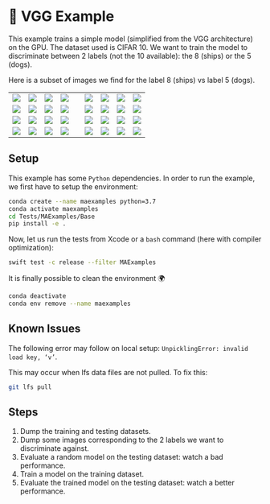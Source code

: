 # 🚀 VGG Example

This example trains a simple model (simplified from the VGG architecture) 
on the GPU. The dataset used is CIFAR 10. 
We want to train the model to discriminate between 2 labels 
(not the 10 available): the 8 (ships) or the 5 (dogs).

Here is a subset of images we find for the label 8 (ships) vs label 5 (dogs).

<table align="center" cellspacing="0" cellpadding="0">
    <tr>
        <td><img src="../../Tests/MAExamples/Base/data/out/CIFAR8_0.png"></td>
        <td><img src="../../Tests/MAExamples/Base/data/out/CIFAR8_1.png"></td>
        <td><img src="../../Tests/MAExamples/Base/data/out/CIFAR8_2.png"></td>
        <td><img src="../../Tests/MAExamples/Base/data/out/CIFAR8_3.png"></td>
        <td> </td>
        <td><img src="../../Tests/MAExamples/Base/data/out/CIFAR5_0.png"></td>
        <td><img src="../../Tests/MAExamples/Base/data/out/CIFAR5_1.png"></td>
        <td><img src="../../Tests/MAExamples/Base/data/out/CIFAR5_2.png"></td>
        <td><img src="../../Tests/MAExamples/Base/data/out/CIFAR5_3.png"></td>
    </tr>
    <tr>
        <td><img src="../../Tests/MAExamples/Base/data/out/CIFAR8_4.png"></td>
        <td><img src="../../Tests/MAExamples/Base/data/out/CIFAR8_5.png"></td>
        <td><img src="../../Tests/MAExamples/Base/data/out/CIFAR8_6.png"></td>
        <td><img src="../../Tests/MAExamples/Base/data/out/CIFAR8_7.png"></td>
        <td> </td>
        <td><img src="../../Tests/MAExamples/Base/data/out/CIFAR5_4.png"></td>
        <td><img src="../../Tests/MAExamples/Base/data/out/CIFAR5_5.png"></td>
        <td><img src="../../Tests/MAExamples/Base/data/out/CIFAR5_6.png"></td>
        <td><img src="../../Tests/MAExamples/Base/data/out/CIFAR5_7.png"></td>
    </tr>
    <tr>
        <td><img src="../../Tests/MAExamples/Base/data/out/CIFAR8_8.png"></td>
        <td><img src="../../Tests/MAExamples/Base/data/out/CIFAR8_9.png"></td>
        <td><img src="../../Tests/MAExamples/Base/data/out/CIFAR8_10.png"></td>
        <td><img src="../../Tests/MAExamples/Base/data/out/CIFAR8_11.png"></td>
        <td> </td>
        <td><img src="../../Tests/MAExamples/Base/data/out/CIFAR5_8.png"></td>
        <td><img src="../../Tests/MAExamples/Base/data/out/CIFAR5_9.png"></td>
        <td><img src="../../Tests/MAExamples/Base/data/out/CIFAR5_10.png"></td>
        <td><img src="../../Tests/MAExamples/Base/data/out/CIFAR5_11.png"></td>
    </tr>
    <tr>
        <td><img src="../../Tests/MAExamples/Base/data/out/CIFAR8_12.png"></td>
        <td><img src="../../Tests/MAExamples/Base/data/out/CIFAR8_13.png"></td>
        <td><img src="../../Tests/MAExamples/Base/data/out/CIFAR8_14.png"></td>
        <td><img src="../../Tests/MAExamples/Base/data/out/CIFAR8_15.png"></td>
        <td> </td>
        <td><img src="../../Tests/MAExamples/Base/data/out/CIFAR5_12.png"></td>
        <td><img src="../../Tests/MAExamples/Base/data/out/CIFAR5_13.png"></td>
        <td><img src="../../Tests/MAExamples/Base/data/out/CIFAR5_14.png"></td>
        <td><img src="../../Tests/MAExamples/Base/data/out/CIFAR5_15.png"></td>
    </tr>
</table>

## Setup

This example has some `Python` dependencies. In order to run 
the example, we first have to setup the environment: 

```bash
conda create --name maexamples python=3.7
conda activate maexamples
cd Tests/MAExamples/Base
pip install -e .
```

Now, let us run the tests from Xcode or a `bash` command (here with compiler 
optimization):

```bash
swift test -c release --filter MAExamples
```

It is finally possible to clean the environment 🌍

```bash     
conda deactivate
conda env remove --name maexamples
```

## Known Issues

The following error may follow on local setup: 
`UnpicklingError: invalid load key, ‘v’`.

This may occur when lfs data files are not pulled. 
To fix this: 

```bash     
git lfs pull
```

## Steps

1. Dump the training and testing datasets.
1. Dump some images corresponding to the 2 labels 
   we want to discriminate against.
1. Evaluate a random model on the testing dataset: watch a bad performance.  
1. Train a model on the training dataset.
1. Evaluate the trained model on the testing dataset: 
   watch a better performance.
